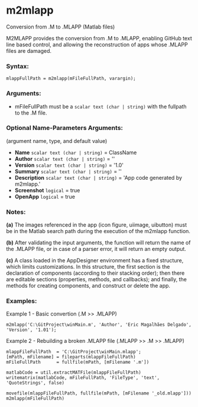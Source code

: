 # m2mlapp
Conversion from .M to .MLAPP (Matlab files)

M2MLAPP provides the conversion from .M to .MLAPP, enabling GitHub text line based control, and allowing the reconstruction of apps whose .MLAPP files are damaged.

### Syntax:

    mlappFullPath = m2mlapp(mFileFullPath, varargin);

### Arguments:
* mFileFullPath must be a `scalar text (char | string)` with the fullpath to the .M file.

### Optional Name-Parameters Arguments:
(argument name, type, and default value)
* **Name** `scalar text (char | string)` = ClassName
* **Author** `scalar text (char | string)` = ''
* **Version** `scalar text (char | string)` = '1.0'
* **Summary** `scalar text (char | string)` = ''
* **Description** `scalar text (char | string)` = 'App code generated by m2mlapp.'
* **Screenshot** `logical` = true
* **OpenApp** `logical` = true

### Notes:
**(a)** The images referenced in the app (icon figure, uiimage, uibutton) must be in the Matlab search path during the execution of the m2mlapp function.

**(b)** After validating the input arguments, the function will return the name of the .MLAPP file, or in case of a parser error, it will return an empty output.

**(c)** A class loaded in the AppDesigner environment has a fixed structure, which limits customizations. In this structure, the first section is the declaration of components (according to their stacking order); then there are editable sections (properties, methods, and callbacks); and finally, the methods for creating components, and construct or delete the app.

### Examples:
Example 1 - Basic convertion (.M >> .MLAPP)

    m2mlapp('C:\GitProject\winMain.m', 'Author', 'Eric Magalhães Delgado', 'Version', '1.01');

Example 2 - Rebuilding a broken .MLAPP file (.MLAPP >> .M >> .MLAPP)

    mlappFileFullPath  = 'C:\GitProject\winMain.mlapp';
    [mPath, mFilename] = fileparts(mlappFileFullPath)
    mFileFullPath      = fullfile(mPath, [mFilename '.m'])
    
    matlabCode = util.extractMATFile(mlappFileFullPath)
    writematrix(matlabCode, mFileFullPath, 'FileType', 'text', 'QuoteStrings', false)
    
    movefile(mlappFileFullPath, fullfile(mPath, [mFilename '_old.mlapp']))
    m2mlapp(mFileFullPath)
